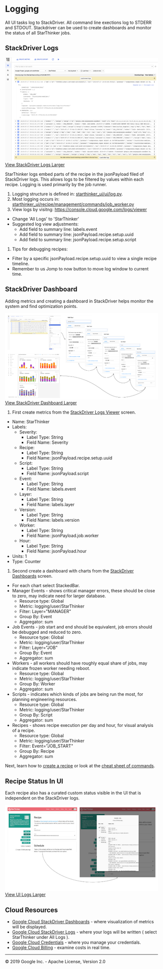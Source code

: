 # Logging

All UI tasks log to StackDriver. All command line exections log to STDERR and STDOUT. Stackdriver
can be used to create dashboards and monitor the status of all StarThinker jobs.

## StackDriver Logs

![StackDriver Logs](images/logging_logs.png)
[View StackDriver Logs Larger](images/logging_logs.png)

StarThinker logs embed parts of the recipe in the jsonPayload filed of StackDriver logs. This allows
logs to be filtered by values within each recipe.  Logging is used primarily by the job runner.

1. Logging structure is defined in: [starthinker_ui/ui/log.py](../starthinker_ui/ui/log.py).
1. Most logging occurs in: [starthinker_ui/recipe/management/commands/job_worker.py](../starthinker_ui/recipe/management/commands/job_worker.py)
1. View logs by visitng: https://console.cloud.google.com/logs/viewer
  - Change 'All Logs' to 'StarThinker'
  - Suggested log view adjustments:
    - Add field to summary line: labels.event
    - Add field to summary line: jsonPayload.recipe.setup.uuid
    - Add field to summary line: jsonPayload.recipe.setup.script
1. Tips for debugging recipes:
  - Filter by a specific jsonPayload.recipe.setup.uuid to view a single recipe timeline.
  - Remember to us Jomp to now button to move log window to current time.

## StackDriver Dashboard

Adding metrics and creating a dashboard in StackDriver helps monitor the system and find 
optimization points.

![StackDriver Dashboard](images/logging_dashboard.png)
[View StackDriver Dashboard Larger](images/logging_dashboard.png)

1. First create metrics from the [StackDriver Logs Viewer](https://console.cloud.google.com/logs/viewer) screen.
  - Name: StarThinker
  - Labels:
    - Severity:
      - Label Type: String
      - Field Name: Severity
    - Recipe:
      - Label Type: String
      - Field Name: jsonPayload.recipe.setup.uuid
    - Script:
      - Label Type: String
      - Field Name: jsonPayload.script
    - Event:
      - Label Type: String
      - Field Name: labels.event
    - Layer:
      - Label Type: String
      - Field Name: labels.layer
    - Version:
      - Label Type: String
      - Field Name: labels.version
    - Worker:
      - Label Type: String
      - Field Name: jsonPayload.job.worker
    - Hour:
      - Label Type: String
      - Field Name: jsonPayload.hour
  - Units: 1
  - Type: Counter 

1. Second create a dashboard with charts from the [StackDriver Dashboards](https://app.google.stackdriver.com/dashboards)  screen. 
  - For each chart select StackedBar.
  - Manager Events - shows critical manager errors, these should be close to zero, may indicate need for larger database. 
    - Resource type: Global
    - Metric: logging/user/StarThinker
    - Filter: Layer="MANAGER"
    - Group By: Event
    - Aggregator: sum
  - Job Events - job start and end should be equivalent, job errors should be debugged and reduced to zero.
    - Resource type: Global
    - Metric: logging/user/StarThinker
    - Filter: Layer="JOB"
    - Group By: Event
    - Aggregator: sum
  - Workers  - all workers should have roughly equal share of jobs, may indicate frozen worker needing reboot. 
    - Resource type: Global
    - Metric: logging/user/StarThinker
    - Group By: Worker
    - Aggregator: sum
  - Scripts - indicates which kinds of jobs are being run the most, for planning engineering resources.
    - Resource type: Global
    - Metric: logging/user/StarThinker
    - Group By: Script
    - Aggregator: sum
  - Recipes - shows recipe execution per day and hour, for visual analysis of a recipe.
    - Resource type: Global
    - Metric: logging/user/StarThinker
    - Filter: Event="JOB_START"
    - Group By: Recipe
    - Aggregator: sum

Next, learn how to [create a recipe](recipe.md) or look at the [cheat sheet of commands](cheat_sheet.md). 

## Recipe Status In UI

Each recipe also has a curated custom status visible in the UI that is independent on the StackDriver logs. 

![UI Logs](images/logging_ui.png)
[View UI Logs Larger](images/logging_ui.png)

## Cloud Resources

  - [Google Cloud StackDriver Dashboards](https://console.cloud.google.com/dashboards) - where visualization of metrics will be displayed.
  - [Google Cloud StackDriver Logs](https://console.cloud.google.com/logs/viewer) - where your logs will be written ( select StarThinker under All Logs ).
  - [Google Cloud Credentials](https://console.cloud.google.com/apis/credentials) - where you manage your credentials.
  - [Google Cloud Billing](https://console.cloud.google.com/billing/linkedaccount) - examine costs in real time.

---
&copy; 2019 Google Inc. - Apache License, Version 2.0
